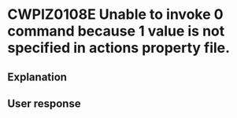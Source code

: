 # CWPIZ0108E Unable to invoke 0 command because 1 value is not specified in actions property file.

## Explanation

## User response